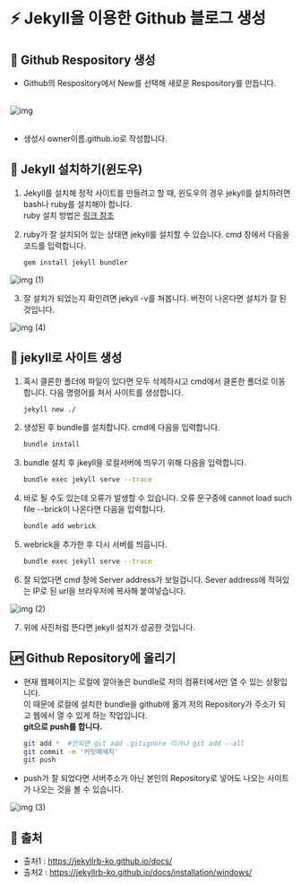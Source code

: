 # :zap: Jekyll을 이용한 Github 블로그 생성

## 🎊 Github Respository 생성
- Github의 Respository에서 New를 선택해 새로운 Respository를 만듭니다.<br><br>

![img](https://user-images.githubusercontent.com/95972251/193173480-ef7b3b2d-13eb-49b9-8786-61132183c45a.png)
<br><br>
- 생성시 owner이름.github.io로 작성합니다.

## 🚅 Jekyll 설치하기(윈도우)
 1. Jekyll를 설치해 정적 사이트를 만들려고 할 때, 윈도우의 경우 jekyll를 설치하려면 bash나 ruby를 설치해야 합니다.<br>
  ruby 설치 방법은 <a href="https://seong6496.tistory.com/256">링크 참조</a><br>

 2. ruby가 잘 설치되어 있는 상태면 jekyll를 설치할 수 있습니다. cmd 창에서 다음을 코드를 입력합니다.<br>
 
     ```bash
     gem install jekyll bundler
     ```

![img (1)](https://user-images.githubusercontent.com/95972251/193173997-e07bd189-7ca3-4f08-8754-05dbc1147a49.png)

 3. 잘 설치가 되었는지 확인려면 jekyll -v를 쳐봅니다. 버전이 나온다면 설치가 잘 된 것입니다.

![img (4)](https://user-images.githubusercontent.com/95972251/193176395-f5aa484a-74b6-4f48-bfd8-3ea1864cda1c.png)

## :tada: jekyll로 사이트 생성
 1. 혹시 클론한 폴더에 파일이 있다면 모두 삭제하시고 cmd에서 클론한 폴더로 이동합니다. 다음 명령어를 쳐서 사이트를 생성합니다.

    ```bash
    jekyll new ./
    ```

 2. 생성된 후 bundle를 설치합니다. cmd에 다음을 입력합니다.

    ```bash
    bundle install
    ```
  
 3. bundle 설치 후 jkeyll을 로컬서버에 띄우기 위해 다음을 입력합니다.

    ```bash
    bundle exec jekyll serve --trace
    ```
  
 4. 바로 될 수도 있는데 오류가 발생할 수 있습니다. 오류 문구중에 cannot load such file --brick이 나온다면 다음을 입력합니다.

    ```bash
    bundle add webrick
    ```
  
 5. webrick을 추가한 후 다시 서버를 띄웁니다.

    ```bash
    bundle exec jekyll serve --trace
    ```

 6. 잘 되었다면 cmd 창에 Server address가 보일겁니다. Sever address에 적혀있는 IP로 된 url을 브라우저에 복사해 붙여넣습니다. 

![img (2)](https://user-images.githubusercontent.com/95972251/193174416-70d6d20d-81e5-4858-ab46-ae866f41e3c0.png)

 7. 위에 사진처럼 뜬다면 jekyll 설치가 성공한 것입니다.

## 🆙 Github Repository에 올리기
 - 현재 웹페이지는 로컬에 깔아놓은 bundle로 저의 컴퓨터에서만 열 수 있는 상황입니다.<br>
   이 때문에 로컬에 설치한 bundle을 github에 옮겨 저의 Repository가 주소가 되고 웹에서 열 수 있게 하는 작업입니다.<br>
   **git으로 push를 합니다.**

    ```bash
    git add *  #안되면 git add .gitignore 이거나 git add --all 
    git commit -m '커밋메세지'
    git push
    ```

- push가 잘 되었다면 서버주소가 아닌 본인의 Repository로 넣어도 나오는 사이트가 나오는 것을 볼 수 있습니다.
 
![img (3)](https://user-images.githubusercontent.com/95972251/193176129-9c7f23b3-2929-4fd9-a2d7-33a3909eab90.jpg)

## **:paperclip: 출처**
- 출처1 : https://jekyllrb-ko.github.io/docs/
- 출처2 : https://jekyllrb-ko.github.io/docs/installation/windows/
